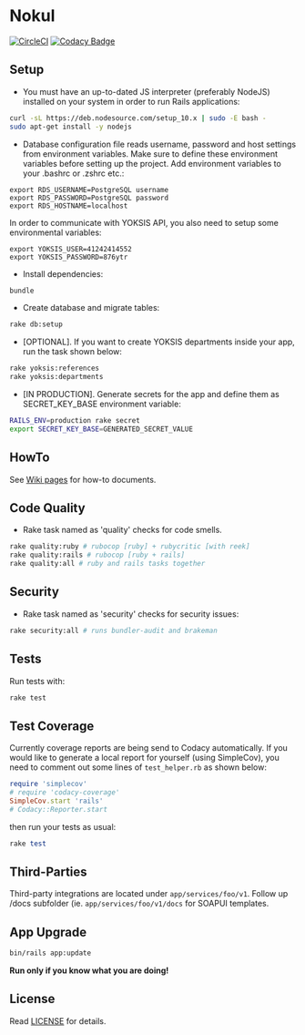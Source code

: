 # Nokul

[![CircleCI](https://circleci.com/gh/omu/nokul/tree/master.svg?style=svg&circle-token=a25e63abc0e1e6c074750d9b2ce5396e3e279d82)](https://circleci.com/gh/omu/nokul/tree/master) [![Codacy Badge](https://api.codacy.com/project/badge/Grade/6578e7454b81431aa0e0fe74e9cce9c9)](https://www.codacy.com?utm_source=github.com&amp;utm_medium=referral&amp;utm_content=omu/nokul&amp;utm_campaign=Badge_Grade)

## Setup

- You must have an up-to-dated JS interpreter (preferably NodeJS) installed on your system in order to run Rails applications:

```bash
curl -sL https://deb.nodesource.com/setup_10.x | sudo -E bash -
sudo apt-get install -y nodejs
```

- Database configuration file reads username, password and host settings from environment variables. Make sure to define these environment variables before setting up the project. Add environment variables to your .bashrc or .zshrc etc.:

```
export RDS_USERNAME=PostgreSQL username
export RDS_PASSWORD=PostgreSQL password
export RDS_HOSTNAME=localhost
```

In order to communicate with YOKSIS API, you also need to setup some environmental variables:

```
export YOKSIS_USER=41242414552
export YOKSIS_PASSWORD=876ytr
```

- Install dependencies:

```bash
bundle
```

- Create database and migrate tables:

```bash
rake db:setup
```

- [OPTIONAL]. If you want to create YOKSIS departments inside your app, run the task shown below:

```bash
rake yoksis:references
rake yoksis:departments
```

- [IN PRODUCTION]. Generate secrets for the app and define them as SECRET_KEY_BASE environment variable:

```bash
RAILS_ENV=production rake secret
export SECRET_KEY_BASE=GENERATED_SECRET_VALUE
```

## HowTo

See [Wiki pages](https://github.com/omu/nokul-bati/wiki) for how-to documents.

## Code Quality

- Rake task named as 'quality' checks for code smells.

```bash
rake quality:ruby # rubocop [ruby] + rubycritic [with reek]
rake quality:rails # rubocop [ruby + rails]
rake quality:all # ruby and rails tasks together
```

## Security

- Rake task named as 'security' checks for security issues:

```bash
rake security:all # runs bundler-audit and brakeman
```

## Tests

Run tests with:

```bash
rake test
```

## Test Coverage

Currently coverage reports are being send to Codacy automatically. If you would like to generate a local report for yourself (using SimpleCov), you need to comment out some lines of `test_helper.rb` as shown below:

```ruby
require 'simplecov'
# require 'codacy-coverage'
SimpleCov.start 'rails'
# Codacy::Reporter.start
```

then run your tests as usual:

```ruby
rake test
```


## Third-Parties

Third-party integrations are located under `app/services/foo/v1`. Follow up /docs subfolder (ie. `app/services/foo/v1/docs` for SOAPUI templates.

## App Upgrade

```bash
bin/rails app:update
```

**Run only if you know what you are doing!**

## License

Read [LICENSE](LICENSE.md) for details.
